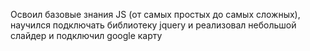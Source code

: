 Освоил базовые знания JS (от самых простых до самых сложных), научился подключать библиотеку jquery и реализовал небольшой слайдер и подключил google карту
